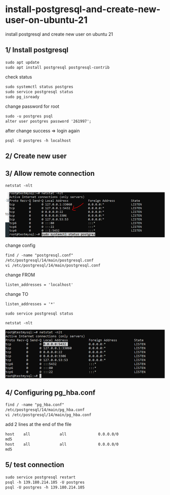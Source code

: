 # install-postgresql-and-create-new-user-on-ubuntu-21
install postgresql and create new user on ubuntu 21


## 1/ Install postgresql
```
sudo apt update
sudo apt install postgresql postgresql-contrib
```

check status
```
sudo systemctl status postgres
sudo service postgresql status
sudo pg_isready
```

change password for root
```
sudo -u postgres psql
alter user postgres password '261997';
```

after change success => login again
```
psql -U postgres -h localhost
```


## 2/ Create new user



## 3/ Allow remote connection
```
netstat -nlt
```

<img src="images/1.PNG"/>


change config
```
find / -name "postgresql.conf"
/etc/postgresql/14/main/postgresql.conf
vi /etc/postgresql/14/main/postgresql.conf
```

change FROM
```
listen_addresses = 'localhost'
```
change TO
```
listen_addresses = '*'
```

```
sudo service postgresql status
```


```
netstat -nlt
```

<img src="images/2.PNG"/>




## 4/ Configuring pg_hba.conf
```
find / -name "pg_hba.conf"
/etc/postgresql/14/main/pg_hba.conf
vi /etc/postgresql/14/main/pg_hba.conf
```

add 2 lines at the end of the file
```
host    all             all              0.0.0.0/0                       md5
host    all             all              0.0.0.0/0                       md5
```



## 5/ test connection
```
sudo service postgresql restart
psql -h 139.180.214.105 -U postgres
psql -U postgres -h 139.180.214.105
```